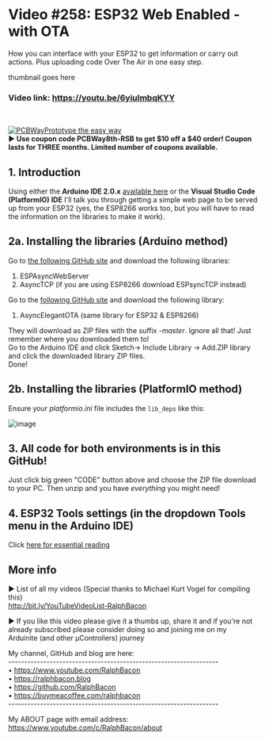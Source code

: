 # Video #258: ESP32 Web Enabled - with OTA
How you can interface with your ESP32 to get information or carry out actions. Plus uploading code Over The Air in one easy step.

thumbnail goes here
### Video link: https://youtu.be/6yiuImbqKYY  
<br>  

[![PCBWayPrototype the easy way](https://user-images.githubusercontent.com/20911308/185422574-52a4e7db-c680-4dd2-87be-1f1dd1db6a65.gif "PCBWay - up to 20% Discount on 4 & 6-layer PCBs")](https://pcbway.com/)  
**► Use coupon code **PCBWay8th-RSB** to get $10 off a $40 order! Coupon lasts for THREE months. Limited number of coupons available.**


## 1. Introduction
Using either the **Arduino IDE 2.0.x** [available here](https://bit.ly/Arduino2v0_IDE) or the **Visual Studio Code (PlatformIO) IDE** I'll talk you through getting a simple web page to be served up from your ESP32 (yes, the ESP8266 works too, but you will have to read the information on the libraries to make it work).

## 2a. Installing the libraries (Arduino method)
Go to [the following GitHub site](https://github.com/me-no-dev) and download the following libraries:

1. ESPAsyncWebServer
2. AsyncTCP (if you are using ESP8266 download ESPsyncTCP instead)

Go to the [following GitHub site](https://github.com/ayushsharma82/AsyncElegantOTA) and download the following library:

1. AsyncElegantOTA (same library for ESP32 & ESP8266)  

They will download as ZIP files with the suffix _-master_. Ignore all that! Just remember where you downloaded them to!   
Go to the Arduino IDE and click Sketch-> Include Library -> Add.ZIP library and click the downloaded library ZIP files.  
Done!  

## 2b. Installing the libraries (PlatformIO method)
Ensure your _platformio.ini_ file includes the ```lib_deps``` like this:  

![image](https://user-images.githubusercontent.com/20911308/213924408-f8dec861-7d99-42ab-a9a3-7adfa296eb5b.png)  

## 3. All code for both environments is in this GitHub!

Just click big green "CODE" button above and choose the ZIP file download to your PC. Then unzip and you have _everything_ you might need!  

## 4. ESP32 Tools settings (in the dropdown Tools menu in the Arduino IDE)  
Click [here for essential reading](https://espressif-docs.readthedocs-hosted.com/projects/arduino-esp32/en/latest/guides/tools_menu.html)  


## More info  
► List of all my videos
(Special thanks to Michael Kurt Vogel for compiling this)  
http://bit.ly/YouTubeVideoList-RalphBacon

► If you like this video please give it a thumbs up, share it and if you're not already subscribed please consider doing so and joining me on my Arduinite (and other μControllers) journey

My channel, GitHub and blog are here:  
\------------------------------------------------------------------  
• https://www.youtube.com/RalphBacon  
• https://ralphbacon.blog  
• https://github.com/RalphBacon  
• https://buymeacoffee.com/ralphbacon  
\------------------------------------------------------------------

My ABOUT page with email address: https://www.youtube.com/c/RalphBacon/about


